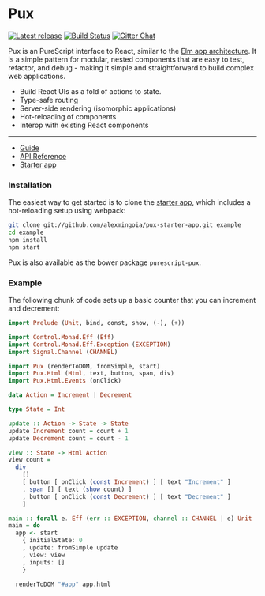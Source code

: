 # Pux

[![Latest release](https://img.shields.io/bower/v/purescript-pux.svg)](https://github.com/alexmingoia/purescript-pux/releases)
[![Build Status](https://travis-ci.org/alexmingoia/purescript-pux.svg?branch=master)](https://travis-ci.org/alexmingoia/purescript-pux)
[![Gitter Chat](https://img.shields.io/gitter/room/gitterHQ/gitter.svg)](https://gitter.im/alexmingoia/purescript-pux)

Pux is an PureScript interface to React, similar to the [Elm app
architecture](https://github.com/evancz/elm-architecture-tutorial). It is a
simple pattern for modular, nested components that are easy to test, refactor,
and debug - making it simple and straightforward to build complex web
applications.

- Build React UIs as a fold of actions to state.
- Type-safe routing
- Server-side rendering (isomorphic applications)
- Hot-reloading of components
- Interop with existing React components

---

- [Guide](http://alexmingoia.github.io/purescript-pux)
- [API Reference](http://alexmingoia.github.io/purescript-pux/docs/API/Pux.html)
- [Starter app](https://github.com/alexmingoia/pux-starter-app)

### Installation

The easiest way to get started is to clone the
[starter app](http://github.com/alexmingoia/pux-starter-app),
which includes a hot-reloading setup using webpack:

```sh
git clone git://github.com/alexmingoia/pux-starter-app.git example
cd example
npm install
npm start
```

Pux is also available as the bower package `purescript-pux`.

### Example

The following chunk of code sets up a basic counter that you can increment and
decrement:

```purescript
import Prelude (Unit, bind, const, show, (-), (+))

import Control.Monad.Eff (Eff)
import Control.Monad.Eff.Exception (EXCEPTION)
import Signal.Channel (CHANNEL)

import Pux (renderToDOM, fromSimple, start)
import Pux.Html (Html, text, button, span, div)
import Pux.Html.Events (onClick)

data Action = Increment | Decrement

type State = Int

update :: Action -> State -> State
update Increment count = count + 1
update Decrement count = count - 1

view :: State -> Html Action
view count =
  div
    []
    [ button [ onClick (const Increment) ] [ text "Increment" ]
    , span [] [ text (show count) ]
    , button [ onClick (const Decrement) ] [ text "Decrement" ]
    ]

main :: forall e. Eff (err :: EXCEPTION, channel :: CHANNEL | e) Unit
main = do
  app <- start
    { initialState: 0
    , update: fromSimple update
    , view: view
    , inputs: []
    }

  renderToDOM "#app" app.html
```
